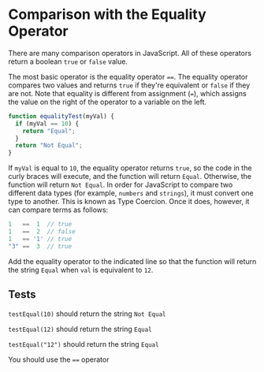 # Comparison with the Equality Operator

There are many comparison operators in JavaScript. All of these operators return a boolean `true` or `false` value.

The most basic operator is the equality operator `==`. The equality operator compares two values and returns `true` if they're equivalent or `false` if they are not. Note that equality is different from assignment (`=`), which assigns the value on the right of the operator to a variable on the left.


```javascript
function equalityTest(myVal) {
  if (myVal == 10) {
    return "Equal";
  }
  return "Not Equal";
}

```

If `myVal` is equal to `10`, the equality operator returns `true`, so the code in the curly braces will execute, and the function will return `Equal`. Otherwise, the function will return `Not Equal`. In order for JavaScript to compare two different data types (for example, `numbers` and `strings`), it must convert one type to another. This is known as Type Coercion. Once it does, however, it can compare terms as follows:

```javascript
1   ==  1  // true
1   ==  2  // false
1   == '1' // true
"3" ==  3  // true

```

Add the equality operator to the indicated line so that the function will return the string `Equal` when `val` is equivalent to `12`.

## Tests

`testEqual(10)` should return the string `Not Equal`

`testEqual(12)` should return the string `Equal`

`testEqual("12")` should return the string `Equal`

You should use the `==` operator